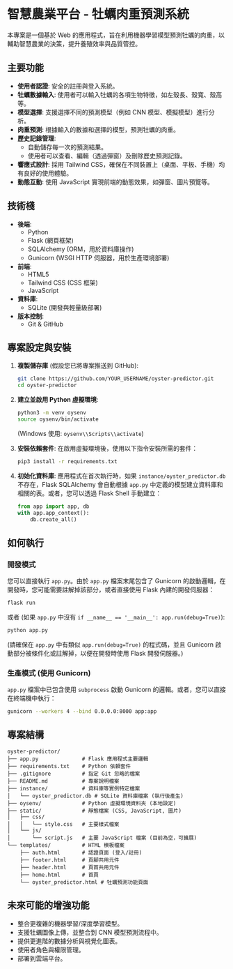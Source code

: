 # 智慧農業平台 - 牡蠣肉重預測系統

本專案是一個基於 Web 的應用程式，旨在利用機器學習模型預測牡蠣的肉重，以輔助智慧農業的決策，提升養殖效率與品質管控。

## 主要功能

*   **使用者認證**: 安全的註冊與登入系統。
*   **牡蠣數據輸入**: 使用者可以輸入牡蠣的各項生物特徵，如左殼長、殼寬、殼高等。
*   **模型選擇**: 支援選擇不同的預測模型（例如 CNN 模型、模擬模型）進行分析。
*   **肉重預測**: 根據輸入的數據和選擇的模型，預測牡蠣的肉重。
*   **歷史記錄管理**:
    *   自動儲存每一次的預測結果。
    *   使用者可以查看、編輯（透過彈窗）及刪除歷史預測記錄。
*   **響應式設計**: 採用 Tailwind CSS，確保在不同裝置上（桌面、平板、手機）均有良好的使用體驗。
*   **動態互動**: 使用 JavaScript 實現前端的動態效果，如彈窗、圖片預覽等。

## 技術棧

*   **後端**:
    *   Python
    *   Flask (網頁框架)
    *   SQLAlchemy (ORM，用於資料庫操作)
    *   Gunicorn (WSGI HTTP 伺服器，用於生產環境部署)
*   **前端**:
    *   HTML5
    *   Tailwind CSS (CSS 框架)
    *   JavaScript
*   **資料庫**:
    *   SQLite (開發與輕量級部署)
*   **版本控制**:
    *   Git & GitHub

## 專案設定與安裝

1.  **複製儲存庫** (假設您已將專案推送到 GitHub):
    ```bash
    git clone https://github.com/YOUR_USERNAME/oyster-predictor.git
    cd oyster-predictor
    ```

2.  **建立並啟用 Python 虛擬環境**:
    ```bash
    python3 -m venv oysenv
    source oysenv/bin/activate
    ```
    (Windows 使用: `oysenv\\Scripts\\activate`)

3.  **安裝依賴套件**:
    在啟用虛擬環境後，使用以下指令安裝所需的套件：
    ```bash
    pip3 install -r requirements.txt
    ```

4.  **初始化資料庫**:
    應用程式在首次執行時，如果 `instance/oyster_predictor.db` 不存在，Flask SQLAlchemy 會自動根據 `app.py` 中定義的模型建立資料庫和相關的表。或者，您可以透過 Flask Shell 手動建立：
    ```python
    from app import app, db
    with app.app_context():
        db.create_all()
    ```

## 如何執行

### 開發模式

您可以直接執行 `app.py`。由於 `app.py` 檔案末尾包含了 Gunicorn 的啟動邏輯，在開發時，您可能需要註解掉該部分，或者直接使用 Flask 內建的開發伺服器：

```bash
flask run
```
或者 (如果 `app.py` 中沒有 `if __name__ == '__main__': app.run(debug=True)`):
```bash
python app.py
```
(請確保在 `app.py` 中有類似 `app.run(debug=True)` 的程式碼，並且 Gunicorn 啟動部分被條件化或註解掉，以便在開發時使用 Flask 開發伺服器。)

### 生產模式 (使用 Gunicorn)

`app.py` 檔案中已包含使用 `subprocess` 啟動 Gunicorn 的邏輯。或者，您可以直接在終端機中執行：

```bash
gunicorn --workers 4 --bind 0.0.0.0:8000 app:app
```

## 專案結構

```
oyster-predictor/
├── app.py              # Flask 應用程式主要邏輯
├── requirements.txt    # Python 依賴套件
├── .gitignore          # 指定 Git 忽略的檔案
├── README.md           # 專案說明檔案
├── instance/           # 資料庫等實例特定檔案
│   └── oyster_predictor.db # SQLite 資料庫檔案 (執行後產生)
├── oysenv/             # Python 虛擬環境資料夾 (本地設定)
├── static/             # 靜態檔案 (CSS, JavaScript, 圖片)
│   ├── css/
│   │   └── style.css   # 主要樣式檔案
│   └── js/
│       └── script.js   # 主要 JavaScript 檔案 (目前為空，可擴展)
└── templates/          # HTML 模板檔案
    ├── auth.html       # 認證頁面 (登入/註冊)
    ├── footer.html     # 頁腳共用元件
    ├── header.html     # 頁首共用元件
    ├── home.html       # 首頁
    └── oyster_predictor.html # 牡蠣預測功能頁面
```

## 未來可能的增強功能

*   整合更複雜的機器學習/深度學習模型。
*   支援牡蠣圖像上傳，並整合到 CNN 模型預測流程中。
*   提供更進階的數據分析與視覺化圖表。
*   使用者角色與權限管理。
*   部署到雲端平台。
